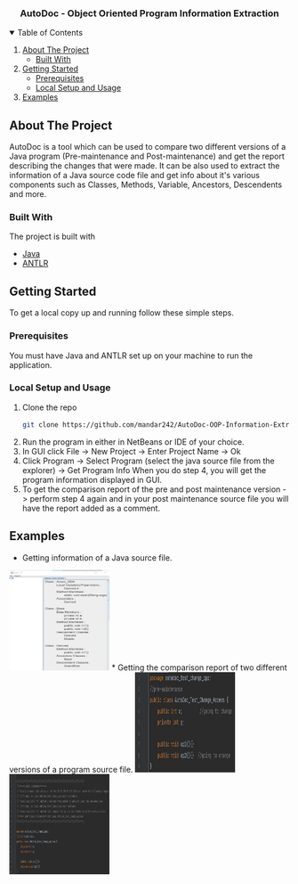   <h3 align="center">AutoDoc - Object Oriented Program Information Extraction</h3>

<!-- TABLE OF CONTENTS -->
<details open="open">
  <summary>Table of Contents</summary>
  <ol>
    <li>
      <a href="#about-the-project">About The Project</a>
      <ul>
        <li><a href="#built-with">Built With</a></li>
      </ul>
    </li>
    <li>
      <a href="#getting-started">Getting Started</a>
      <ul>
        <li><a href="#prerequisites">Prerequisites</a></li>
        <li><a href="#local-setup-and-usage">Local Setup and Usage</a></li>
      </ul>
    </li>
    <li><a href="#examples">Examples</a></li>
  </ol>
</details>


## About The Project

AutoDoc is a tool which can be used to compare two different versions of a Java program (Pre-maintenance and Post-maintenance) and get the report describing the changes that were made. 
It can be also used to extract the information of a Java source code file and get info about it's various components such as Classes, Methods, Variable, Ancestors, Descendents and more. 

### Built With

The project is built with 
* [Java](https://www.java.com/en/)
* [ANTLR](https://www.antlr.org/)

## Getting Started

To get a local copy up and running follow these simple steps.

### Prerequisites
You must have Java and ANTLR set up on your machine to run the application.

### Local Setup and Usage

1. Clone the repo
   ```sh
   git clone https://github.com/mandar242/AutoDoc-OOP-Information-Extraction.git
   ```
2. Run the program in either in NetBeans or IDE of your choice.
3. In GUI click File -> New Project -> Enter Project Name -> Ok
4. Click Program -> Select Program (select the java source file from the explorer) -> Get Program Info
	When you do step 4, you will get the program information displayed in GUI.
5. To get the comparison report of the pre and post maintenance version -> perform step 4 again and in your post maintenance source file you will have the report added as a comment. 

## Examples

* Getting information of a Java source file.
<img src="screenshots/Example.jpg" alt="Logo" width="180" height="180">
* Getting the comparison report of two different versions of a program source file.
<img src="screenshots/Pre-maintenance.jpg" alt="Logo" width="180" height="180">
<img src="screenshots/Post-maintenance.jpg" alt="Logo" width="180" height="180">
